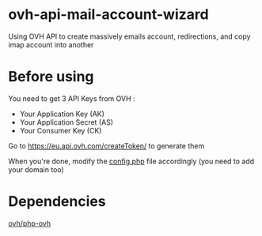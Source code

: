 # ovh-api-mail-account-wizard
Using OVH API to create massively emails account, redirections, and copy imap account into another
# Before using 
You need to get 3 API Keys from OVH :
* Your Application Key (AK)
* Your Application Secret (AS)
* Your Consumer Key (CK)

Go to https://eu.api.ovh.com/createToken/ to generate them

When you're done, modify the [config.php](config.php) file accordingly (you need to add your domain too)

# Dependencies

[ovh/php-ovh](https://github.com/ovh/php-ovh)
